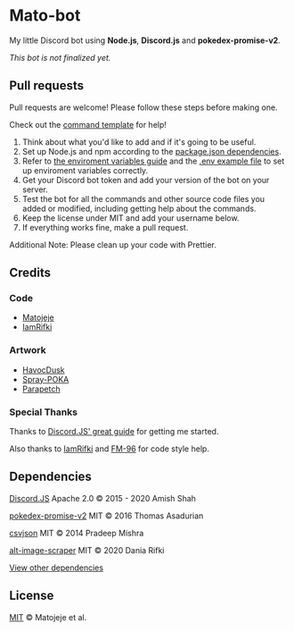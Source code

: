 # Mato-bot

My little Discord bot using **Node.js**, **Discord.js** and **pokedex-promise-v2**.

*This bot is not finalized yet.*

## Pull requests

Pull requests are welcome! Please follow these steps before making one.

Check out the [command template](./helpfiles/command-template.md) for help!

1. Think about what you'd like to add and if it's going to be useful.
2. Set up Node.js and npm according to the [package.json dependencies](https://github.com/Matojeje/mato-bot/network/dependencies#package.json).
3. Refer to [the enviroment variables guide](./helpfiles/enviroment-variables.md) and the [.env example file](./.env.example) to set up enviroment variables correctly.
4. Get your Discord bot token and add your version of the bot on your server.
5. Test the bot for all the commands and other source code files you added or modified, including getting help about the commands.
6. Keep the license under MIT and add your username below.
7. If everything works fine, make a pull request.

Additional Note: Please clean up your code with Prettier.

## Credits

### Code

* [Matojeje](https://github.com/Matojeje)
* [IamRifki](https://github.com/IamRifki)

### Artwork

* [HavocDusk](https://duskyumbreon.deviantart.com)
* [Spray-POKA](https://www.deviantart.com/spray-poka)
* [Parapetch](https://twitter.com/Parapetch_)

### Special Thanks

Thanks to [Discord.JS' great guide](https://github.com/discordjs/guide) for getting me started.

Also thanks to [IamRifki](https://github.com/IamRifki) and [FM-96](https://www.reddit.com/user/FM-96) for code style help.

## Dependencies

[Discord.JS](https://discord.js.org) Apache 2.0 © 2015 - 2020 Amish Shah

[pokedex-promise-v2](https://github.com/PokeAPI/pokedex-promise-v2) MIT © 2016 Thomas Asadurian

[csvjson](https://github.com/pradeep-mishra/csvjson) MIT © 2014 Pradeep Mishra

[alt-image-scraper](https://github.com/IamRifki/alt-image-scraper) MIT © 2020 Dania Rifki

[View other dependencies](https://github.com/Matojeje/mato-bot/network/dependencies)

## License

[MIT](./LICENSE) © Matojeje et al.
